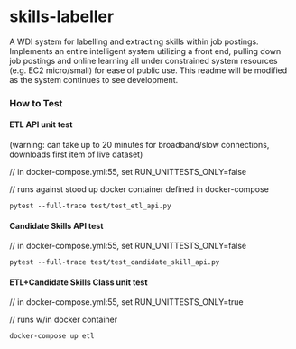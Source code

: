 # skills-labeller
A WDI system for labelling and extracting skills within job postings. Implements an entire intelligent system utilizing a front end, pulling down job postings and online learning all under constrained system resources (e.g. EC2 micro/small) for ease of public use. This readme will be modified as the system continues to see development.

### How to Test
#### ETL API unit test
(warning: can take up to 20 minutes for broadband/slow connections,
  downloads first item of live dataset)

// in docker-compose.yml:55, set RUN_UNITTESTS_ONLY=false

// runs against stood up docker container defined in docker-compose

`pytest --full-trace test/test_etl_api.py`

#### Candidate Skills API test
// in docker-compose.yml:55, set RUN_UNITTESTS_ONLY=false

`pytest --full-trace test/test_candidate_skill_api.py`

#### ETL+Candidate Skills Class unit test
// in docker-compose.yml:55, set RUN_UNITTESTS_ONLY=true

// runs w/in docker container

`docker-compose up etl`
